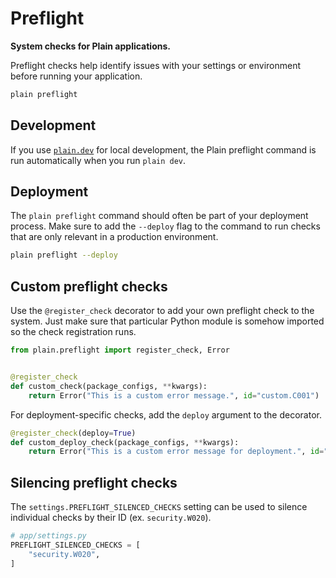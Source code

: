 # Preflight

**System checks for Plain applications.**

Preflight checks help identify issues with your settings or environment before running your application.

```bash
plain preflight
```

## Development

If you use [`plain.dev`](/plain-dev/README.md) for local development, the Plain preflight command is run automatically when you run `plain dev`.

## Deployment

The `plain preflight` command should often be part of your deployment process. Make sure to add the `--deploy` flag to the command to run checks that are only relevant in a production environment.

```bash
plain preflight --deploy
```

## Custom preflight checks

Use the `@register_check` decorator to add your own preflight check to the system. Just make sure that particular Python module is somehow imported so the check registration runs.

```python
from plain.preflight import register_check, Error


@register_check
def custom_check(package_configs, **kwargs):
    return Error("This is a custom error message.", id="custom.C001")
```

For deployment-specific checks, add the `deploy` argument to the decorator.

```python
@register_check(deploy=True)
def custom_deploy_check(package_configs, **kwargs):
    return Error("This is a custom error message for deployment.", id="custom.D001")
```

## Silencing preflight checks

The `settings.PREFLIGHT_SILENCED_CHECKS` setting can be used to silence individual checks by their ID (ex. `security.W020`).

```python
# app/settings.py
PREFLIGHT_SILENCED_CHECKS = [
    "security.W020",
]
```
